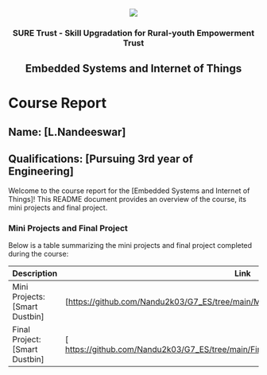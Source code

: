 <!-- PROJECT LOGO -->
<br />

<div align="center">
   <img src='https://user-images.githubusercontent.com/73131499/166115643-d3187f47-d38f-41b2-ae42-5ecbbc60de14.png' />


<h3 align="center">SURE Trust - Skill Upgradation for Rural-youth Empowerment Trust</h3>
  <h2>Embedded Systems and Internet of Things</h2>
</div>

# Course Report

## Name: [L.Nandeeswar]

## Qualifications: [Pursuing 3rd year of Engineering]
Welcome to the course report for the [Embedded Systems and Internet of Things]! This README document provides an overview of the course, its mini projects and final project.

### Mini Projects and Final Project

Below is a table summarizing the mini projects and final project completed during the course:

| Description                               | Link                                    |
|-------------------------------------------|-----------------------------------------|
| Mini Projects: [Smart Dustbin]     | [https://github.com/Nandu2k03/G7_ES/tree/main/Mini%20Projects/Nandeeswar]                         |
| Final Project: [Smart Dustbin]     | [ https://github.com/Nandu2k03/G7_ES/tree/main/Final%20Capstone%20Project/Nandeeswar]                         |
